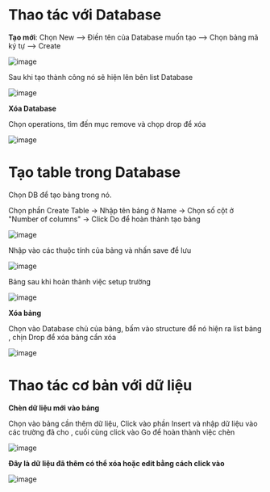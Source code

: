 # Thao tác với Database

**Tạo mới**: Chọn New --> Điền tên của Database muốn tạo --> Chọn bảng mã ký tự --> Create

![image](https://user-images.githubusercontent.com/111721629/192220025-0c7ddb1f-fcc4-4f34-86c0-bc369325d8df.png)

Sau khi tạo thành công nó sẽ hiện lên bên list Database

![image](https://user-images.githubusercontent.com/111721629/192221543-560a6b16-a411-418a-88e2-ddf94442b4b5.png)

**Xóa Database**

Chọn operations, tìm đến mục remove và chọp drop để xóa

![image](https://user-images.githubusercontent.com/111721629/192226272-c40ad482-3bf7-4444-94a8-f7ad121e8ddb.png)

# Tạo table trong Database

Chọn DB để tạo bảng trong nó.

Chọn phần Create Table -> Nhập tên bảng ở Name -> Chọn số cột ở "Number of columns" -> Click Do để hoàn thành tạo bảng

![image](https://user-images.githubusercontent.com/111721629/192223021-754ed0c8-ca7a-4ea6-ae75-6babfe5d0a5b.png)

Nhập vào các thuộc tính  của bảng và nhấn save để lưu 

![image](https://user-images.githubusercontent.com/111721629/192224257-2ff0f259-729f-4b9f-aef6-31d7e363e3eb.png)

Bảng sau khi hoàn thành việc setup trường 

![image](https://user-images.githubusercontent.com/111721629/192225040-b0fc0194-243d-431e-ac42-4f1a150ba7d1.png)

**Xóa bảng**

Chọn vào Database chủ của bảng, bấm vào structure để nó hiện ra list bảng , chịn Drop để xóa bảng cần xóa

![image](https://user-images.githubusercontent.com/111721629/192228557-33fe4fa5-8ade-414f-958f-084c1b7910e5.png)

# Thao tác cơ bản với dữ liệu

**Chèn dữ liệu mới vào bảng**

Chọn vào bảng cần thêm dữ liệu, Click vào phần Insert và nhập dữ liệu vào các trường đã cho , cuối cùng click vào Go để hoàn thành việc chèn 

![image](https://user-images.githubusercontent.com/111721629/192229763-517c35de-a003-41a8-ac19-6d57fde28362.png)
 
**Đây là dữ liệu đã thêm có thể xóa hoặc edit bằng cách click vào**

![image](https://user-images.githubusercontent.com/111721629/192231037-45c517e9-37ae-4fc1-8ddd-dfa2d88e6d9d.png)
